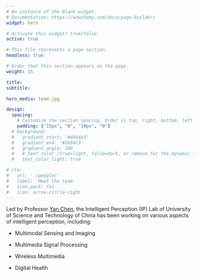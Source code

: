 ```yaml
---
# An instance of the Blank widget.
# Documentation: https://wowchemy.com/docs/page-builder/
widget: hero

# Activate this widget? true/false
active: true

# This file represents a page section.
headless: true

# Order that this section appears on the page.
weight: 15

title:  
subtitle: 

hero_media: team.jpg

design:
  spacing:
    # Customize the section spacing. Order is top, right, bottom, left.
    padding: ["15px", "0", "10px", "0"]
  # background:
  #   gradient_start: '#4bb4e3'
  #   gradient_end: '#2b94c3'
  #   gradient_angle: 180
  #   # Text color (true=light, false=dark, or remove for the dynamic theme color).
  #   text_color_light: true

# cta:
#   url: './people/'
#   label:  Meet the team
#   icon_pack: fas
#   icon: arrow-circle-right
---
```


Led by Professor [Yan Chen](../author/yan-chen), the Intelligent Perception (IP) Lab of University of Science and Technology of China has been working on various aspects of intelligent perception, including:

- Multimodal Sensing and Imaging

- Multimedia Signal Processing

- Wireless Multimedia

- Digital Health
